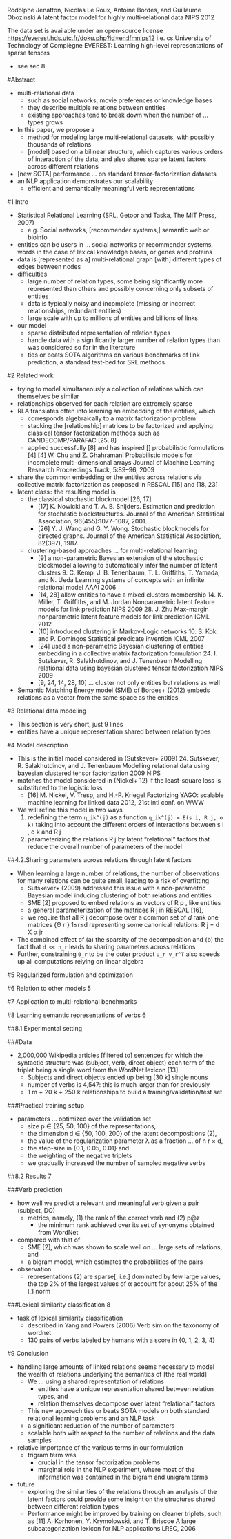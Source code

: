 Rodolphe Jenatton, Nicolas Le Roux, Antoine Bordes, and Guillaume Obozinski
A latent factor model for highly multi-relational data
NIPS 2012

The data set is available under an open-source license
https://everest.hds.utc.fr/doku.php?id=en:lfmnips12
i.e. cs.University of Technology of Compiègne
EVEREST: Learning high-level representations of sparse tensors
* see sec 8

#Abstract

* multi-relational data
  * such as social networks, movie preferences or knowledge bases
  * they describe multiple relations between entities
  * existing approaches tend to break down when the number of ... types grows
* In this paper, we propose a
  * method for modeling large multi-relational datasets,
    with possibly thousands of relations
  * [model] based on a bilinear structure, which
    captures various orders of interaction of the data, and also
    shares sparse latent factors across different relations
* [new SOTA] performance ... on standard tensor-factorization datasets
* an NLP application demonstrates our scalability
  * efficient and semantically meaningful verb representations

#1 Intro

* Statistical Relational Learning (SRL, Getoor and Taska, The MIT Press, 2007)
  * e.g. Social networks, [recommender systems,] semantic web or bioinfo
* entities can be users in ... social networks or recommender systems, words in
  the case of lexical knowledge bases, or genes and proteins
* data is [represented as a] multi-relational graph [with] different types of
  edges between nodes
* difficulties
  * large number of relation types, some being significantly more represented
    than others and possibly concerning only subsets of entities
  * data is typically noisy and incomplete (missing or incorrect relationships,
    redundant entities)
  * large scale with up to millions of entities and billions of links
* our model
  * sparse distributed representation of relation types
  * handle data with a significantly larger number of relation types
    than was considered so far in the literature
  * ties or beats SOTA algorithms on various benchmarks of link prediction, a
    standard test-bed for SRL methods

#2 Related work

* trying to model simultaneously a collection of relations
  which can themselves be similar
* relationships observed for each relation are extremely sparse
* RLA translates often into learning an embedding of the entities, which
  * corresponds algebraically to a matrix factorization problem
  * stacking the [relationship] matrices to be factorized and applying
    classical tensor factorization methods such as CANDECOMP/PARAFAC [25, 8]
  * applied successfully [8] and has inspired [] probabilistic formulations [4]
    [4] W. Chu and Z. Ghahramani
    Probabilistic models for incomplete multi-dimensional arrays
    Journal of Machine Learning Research Proceedings Track, 5:89–96, 2009
* share the common embedding or the entities across relations
  via collective matrix factorization as proposed in RESCAL [15] and [18, 23]
* latent class`:` the resulting model is
  * the classical stochastic blockmodel [26, 17]
    * [17] K. Nowicki and T. A. B. Snijders. 
      Estimation and prediction for stochastic blockstructures. 
      Journal of the American Statistical Association, 96(455):1077–1087, 2001.
    * [26] Y. J. Wang and G. Y. Wong. 
      Stochastic blockmodels for directed graphs. 
      Journal of the American Statistical Association, 82(397), 1987.
  * clustering-based approaches ... for multi-relational learning
    * [9] a non-parametric Bayesian extension of the stochastic blockmodel
      allowing to automatically infer the number of latent clusters
      9. C. Kemp, J. B. Tenenbaum, T. L. Griffiths, T. Yamada, and N. Ueda
        Learning systems of concepts with an infinite relational model
        AAAI 2006
    * [14, 28] allow entities to have a mixed clusters membership
      14. K. Miller, T. Griffiths, and M. Jordan
        Nonparametric latent feature models for link prediction
        NIPS 2009
      28. J. Zhu
        Max-margin nonparametric latent feature models for link prediction
        ICML 2012
    * [10] introduced clustering in Markov-Logic networks
      10. S. Kok and P. Domingos
        Statistical predicate invention
        ICML 2007
    * [24] used a non-parametric Bayesian clustering of entities embedding in a
      collective matrix factorization formulation
      24. I. Sutskever, R. Salakhutdinov, and J. Tenenbaum
        Modelling relational data using bayesian clustered tensor factorization
        NIPS 2009
    * [9, 24, 14, 28, 10] ... cluster not only entities but relations as well
* Semantic Matching Energy model (SME) of Bordes+ (2012) embeds relations as a
  vector from the same space as the entities

#3 Relational data modeling

* This section is very short, just 9 lines
* entities have a unique representation shared between relation types

#4 Model description

* This is the initial model considered in (Sutskever+ 2009)
  24. Sutskever, R. Salakhutdinov, and J. Tenenbaum
      Modelling relational data using bayesian clustered tensor factorization
      2009 NIPS
* matches the model considered in (Nickel+ 12) if 
  the least-square loss is substituted to the logistic loss
  * [16] M. Nickel, V. Tresp, and H.-P. Kriegel
    Factorizing YAGO: scalable machine learning for linked data
    2012, 21st intl conf. on WWW
* We will refine this model in two ways
  1. redefining the term `η_ik^(j)` as a function `η_ik^(j) = E(s i, R j, o k)`
    taking into account the different orders of interactions between s i , o k
    and R j
  2. parameterizing the relations R j by latent “relational” factors that reduce
    the overall number of parameters of the model

##4.2.Sharing parameters across relations through latent factors

* When learning a large number of relations, the number of observations for
  many relations can be quite small, leading to a risk of overfitting
  * Sutskever+ (2009) addressed this issue with a non-parametric Bayesian model
    inducing clustering of both relations and entities
  * SME [2] proposed to embed relations as vectors of R p , like entities
  * a general parameterization of the matrices R j in RESCAL [16],
  * we require that all R j decompose over a common set of _d_ rank one
    matrices {Θ r } 1≤r≤d representing some canonical relations: R j = d X α jr
* The combined effect of (a) the sparsity of the decomposition and (b) the fact
  that `d << n_r` leads to sharing parameters across relations
* Further, constraining `Θ_r` to be the outer product `u_r v_r^T` also speeds
  up all computations relying on linear algebra

#5 Regularized formulation and optimization

#6 Relation to other models 5

#7 Application to multi-relational benchmarks

#8 Learning semantic representations of verbs 6

##8.1 Experimental setting

###Data

* 2,000,000 Wikipedia articles [filtered to] sentences for which the syntactic
  structure was (subject, verb, direct object) each term of the triplet being a
  single word from the WordNet lexicon [13]
  * Subjects and direct objects ended up being [30 k] single nouns
  * number of verbs is 4,547: this is much larger than for previously
  * 1 m + 20 k + 250 k relationships to build a training/validation/test set

###Practical training setup

* parameters ... optimized over the validation set
  * size p ∈ {25, 50, 100} of the representations,
  * the dimension d ∈ {50, 100, 200} of the latent decompositions (2),
  * the value of the regularization parameter λ as a fraction ... of n r × d,
  * the step-size in {0.1, 0.05, 0.01} and
  * the weighting of the negative triplets
  * we gradually increased the number of sampled negative verbs

##8.2 Results 7

###Verb prediction

* how well we predict a relevant and meaningful verb given a pair (subject, DO)
  * metrics, namely, (1) the rank of the correct verb and (2) p@z
    * the minimum rank achieved over its set of synonyms obtained from WordNet
* compared with that of
  * SME [2], which was shown to scale well on ... large sets of relations, and
  * a bigram model, which estimates the probabilities of the pairs
* observation
  * representations (2) are sparse[, i.e.] dominated by few large values, the
    top 2% of the largest values of α account for about 25% of the l_1 norm

###Lexical similarity classification 8

* task of lexical similarity classification
  * described in Yang and Powers (2006) Verb sim on the taxonomy of wordnet
  * 130 pairs of verbs labeled by humans with a score in {0, 1, 2, 3, 4}

#9 Conclusion

* handling large amounts of linked relations seems necessary
  to model the wealth of relations underlying the semantics of [the real world]
  * We ... using a shared representation of relations
    * entities have a unique representation shared between relation types, and
    * relation themselves decompose over latent “relational” factors
  * This new approach ties or beats SOTA models
    on both standard relational learning problems and an NLP task
  * a significant reduction of the number of parameters
  * scalable both with respect to the number of relations and the data samples
* relative importance of the various terms in our formulation
  * trigram term was
    * crucial in the tensor factorization problems
    * marginal role in the NLP experiment, where
      most of the information was contained in the bigram and unigram terms
* future
  * exploring the similarities of the relations through an analysis of the
    latent factors could provide some 
    insight on the structures shared between different relation types
  * Performance might be improved by training on cleaner triplets, such as
    [11] A. Korhonen, Y. Krymolowski, and T. Briscoe
    A large subcategorization lexicon for NLP applications
    LREC, 2006
